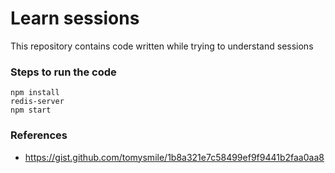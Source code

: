 # Learn sessions

This repository contains code written while trying to understand sessions

### Steps to run the code

```
npm install
redis-server
npm start
```

### References

- https://gist.github.com/tomysmile/1b8a321e7c58499ef9f9441b2faa0aa8

